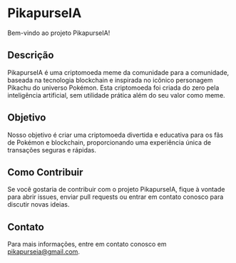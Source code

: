 # PikapurseIA

Bem-vindo ao projeto PikapurseIA!

## Descrição

PikapurseIA é uma criptomoeda meme da comunidade para a comunidade, baseada na tecnologia blockchain e inspirada no icônico personagem Pikachu do universo Pokémon. Esta criptomoeda foi criada do zero pela inteligência artificial, sem utilidade prática além do seu valor como meme.

## Objetivo

Nosso objetivo é criar uma criptomoeda divertida e educativa para os fãs de Pokémon e blockchain, proporcionando uma experiência única de transações seguras e rápidas.

## Como Contribuir

Se você gostaria de contribuir com o projeto PikapurseIA, fique à vontade para abrir issues, enviar pull requests ou entrar em contato conosco para discutir novas ideias.

## Contato

Para mais informações, entre em contato conosco em pikapurseia@gmail.com.
